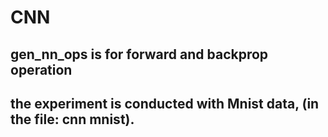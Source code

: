 # CNN

## gen_nn_ops is for forward and backprop operation

## the experiment is conducted with Mnist data, (in the file: cnn mnist).
